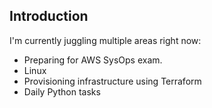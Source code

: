 
## Introduction
I'm currently juggling multiple areas right now:
* Preparing for AWS SysOps exam. 
* Linux 
* Provisioning infrastructure using Terraform
* Daily Python tasks



